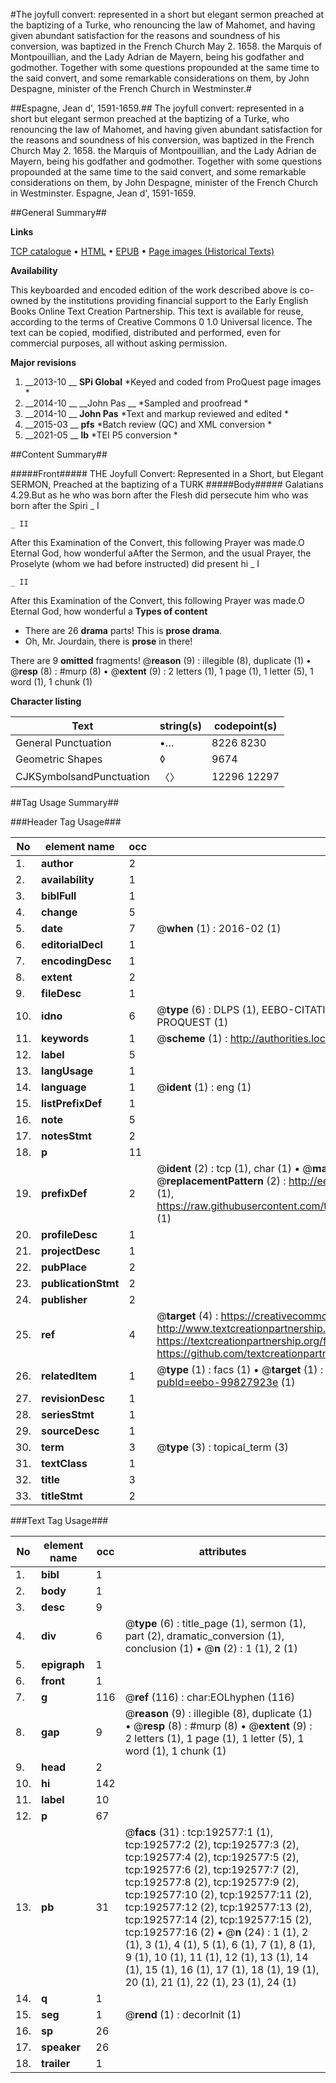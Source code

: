 #The joyfull convert: represented in a short but elegant sermon preached at the baptizing of a Turke, who renouncing the law of Mahomet, and having given abundant satisfaction for the reasons and soundness of his conversion, was baptized in the French Church May 2. 1658. the Marquis of Montpouillian, and the Lady Adrian de Mayern, being his godfather and godmother. Together with some questions propounded at the same time to the said convert, and some remarkable considerations on them, by John Despagne, minister of the French Church in Westminster.#

##Espagne, Jean d', 1591-1659.##
The joyfull convert: represented in a short but elegant sermon preached at the baptizing of a Turke, who renouncing the law of Mahomet, and having given abundant satisfaction for the reasons and soundness of his conversion, was baptized in the French Church May 2. 1658. the Marquis of Montpouillian, and the Lady Adrian de Mayern, being his godfather and godmother. Together with some questions propounded at the same time to the said convert, and some remarkable considerations on them, by John Despagne, minister of the French Church in Westminster.
Espagne, Jean d', 1591-1659.

##General Summary##

**Links**

[TCP catalogue](http://www.ota.ox.ac.uk/tcp/)  • 
[HTML](http://tei.it.ox.ac.uk/tcp/Texts-HTML/free/B22/B22572.html)  • 
[EPUB](http://tei.it.ox.ac.uk/tcp/Texts-EPUB/free/B22/B22572.epub) • 
[Page images (Historical Texts)](https://historicaltexts.jisc.ac.uk/eebo-99827923e)

**Availability**

This keyboarded and encoded edition of the work described above is co-owned by the
    institutions providing financial support to the Early English Books Online Text Creation
    Partnership. This text is available for reuse, according to the terms of  Creative Commons 0 1.0 Universal
    licence. The text can be copied, modified, distributed and performed, even for commercial
    purposes, all without asking permission.

**Major revisions**

1. __2013-10 __ __SPi Global__ *Keyed and coded from ProQuest page images *
1. __2014-10 __ __John Pas __ *Sampled and proofread *
1. __2014-10 __ __John Pas__ *Text and markup reviewed and edited *
1. __2015-03 __ __pfs__ *Batch review (QC) and XML conversion *
1. __2021-05 __ __lb__ *TEI P5 conversion *

##Content Summary##

#####Front#####
THE Joyfull Convert: Represented in a Short, but Elegant SERMON, Preached at the baptizing of a TURK
#####Body#####
Galatians 4.29.But as he who was born after the Flesh did persecute him who was born after the Spiri
    _ I

    _ II
After this Examination of the Convert, this following Prayer was made.O Eternal God, how wonderful aAfter the Sermon, and the usual Prayer, the Proselyte (whom we had before instructed) did present hi
    _ I

    _ II
After this Examination of the Convert, this following Prayer was made.O Eternal God, how wonderful a
**Types of content**

  * There are 26 **drama** parts! This is **prose drama**.
  * Oh, Mr. Jourdain, there is **prose** in there!

There are 9 **omitted** fragments! 
 @__reason__ (9) : illegible (8), duplicate (1)  •  @__resp__ (8) : #murp (8)  •  @__extent__ (9) : 2 letters (1), 1 page (1), 1 letter (5), 1 word (1), 1 chunk (1)

**Character listing**


|Text|string(s)|codepoint(s)|
|---|---|---|
|General Punctuation|•…|8226 8230|
|Geometric Shapes|◊|9674|
|CJKSymbolsandPunctuation|〈〉|12296 12297|

##Tag Usage Summary##

###Header Tag Usage###

|No|element name|occ|attributes|
|---|---|---|---|
|1.|__author__|2||
|2.|__availability__|1||
|3.|__biblFull__|1||
|4.|__change__|5||
|5.|__date__|7| @__when__ (1) : 2016-02 (1)|
|6.|__editorialDecl__|1||
|7.|__encodingDesc__|1||
|8.|__extent__|2||
|9.|__fileDesc__|1||
|10.|__idno__|6| @__type__ (6) : DLPS (1), EEBO-CITATION (1), VID (1), EEBO-PROQUEST (1), STC (1), PROQUEST (1)|
|11.|__keywords__|1| @__scheme__ (1) : http://authorities.loc.gov/ (1)|
|12.|__label__|5||
|13.|__langUsage__|1||
|14.|__language__|1| @__ident__ (1) : eng (1)|
|15.|__listPrefixDef__|1||
|16.|__note__|5||
|17.|__notesStmt__|2||
|18.|__p__|11||
|19.|__prefixDef__|2| @__ident__ (2) : tcp (1), char (1)  •  @__matchPattern__ (2) : ([0-9\-]+):([0-9IVX]+) (1), (.+) (1)  •  @__replacementPattern__ (2) : http://eebo.chadwyck.com/downloadtiff?vid=$1&page=$2 (1), https://raw.githubusercontent.com/textcreationpartnership/Texts/master/tcpchars.xml#$1 (1)|
|20.|__profileDesc__|1||
|21.|__projectDesc__|1||
|22.|__pubPlace__|2||
|23.|__publicationStmt__|2||
|24.|__publisher__|2||
|25.|__ref__|4| @__target__ (4) : https://creativecommons.org/publicdomain/zero/1.0/ (1), http://www.textcreationpartnership.org/docs/. (1), https://textcreationpartnership.org/faq/#faq05 (1), https://github.com/textcreationpartnership (1)|
|26.|__relatedItem__|1| @__type__ (1) : facs (1)  •  @__target__ (1) : https://data.historicaltexts.jisc.ac.uk/view?pubId=eebo-99827923e (1)|
|27.|__revisionDesc__|1||
|28.|__seriesStmt__|1||
|29.|__sourceDesc__|1||
|30.|__term__|3| @__type__ (3) : topical_term (3)|
|31.|__textClass__|1||
|32.|__title__|3||
|33.|__titleStmt__|2||


###Text Tag Usage###

|No|element name|occ|attributes|
|---|---|---|---|
|1.|__bibl__|1||
|2.|__body__|1||
|3.|__desc__|9||
|4.|__div__|6| @__type__ (6) : title_page (1), sermon (1), part (2), dramatic_conversion (1), conclusion (1)  •  @__n__ (2) : 1 (1), 2 (1)|
|5.|__epigraph__|1||
|6.|__front__|1||
|7.|__g__|116| @__ref__ (116) : char:EOLhyphen (116)|
|8.|__gap__|9| @__reason__ (9) : illegible (8), duplicate (1)  •  @__resp__ (8) : #murp (8)  •  @__extent__ (9) : 2 letters (1), 1 page (1), 1 letter (5), 1 word (1), 1 chunk (1)|
|9.|__head__|2||
|10.|__hi__|142||
|11.|__label__|10||
|12.|__p__|67||
|13.|__pb__|31| @__facs__ (31) : tcp:192577:1 (1), tcp:192577:2 (2), tcp:192577:3 (2), tcp:192577:4 (2), tcp:192577:5 (2), tcp:192577:6 (2), tcp:192577:7 (2), tcp:192577:8 (2), tcp:192577:9 (2), tcp:192577:10 (2), tcp:192577:11 (2), tcp:192577:12 (2), tcp:192577:13 (2), tcp:192577:14 (2), tcp:192577:15 (2), tcp:192577:16 (2)  •  @__n__ (24) : 1 (1), 2 (1), 3 (1), 4 (1), 5 (1), 6 (1), 7 (1), 8 (1), 9 (1), 10 (1), 11 (1), 12 (1), 13 (1), 14 (1), 15 (1), 16 (1), 17 (1), 18 (1), 19 (1), 20 (1), 21 (1), 22 (1), 23 (1), 24 (1)|
|14.|__q__|1||
|15.|__seg__|1| @__rend__ (1) : decorInit (1)|
|16.|__sp__|26||
|17.|__speaker__|26||
|18.|__trailer__|1||

